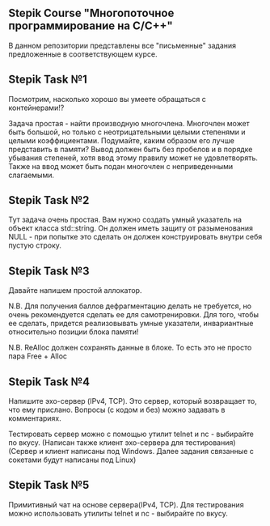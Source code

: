 ## Stepik Course "Многопоточное программирование на С/С++"
В данном репозитории представлены все "письменные" задания предложенные в соответствующем курсе.

## Stepik Task №1
Посмотрим, насколько хорошо вы умеете обращаться с контейнерами!?

Задача простая - найти производную многочлена. Многочлен может быть большой, но только с неотрицательными целыми степенями и целыми коэффициентами. Подумайте, каким образом его лучше представить в памяти? Вывод должен быть без пробелов и в порядке убывания степеней, хотя ввод этому правилу может не удовлетворять. Также на ввод может быть подан многочлен с неприведенными слагаемыми.

## Stepik Task №2
Тут задача очень простая. Вам нужно создать умный указатель на объект класса std::string. Он должен иметь защиту от разыменования NULL - при попытке это сделать он должен конструировать внутри себя пустую строку.

## Stepik Task №3
Давайте напишем простой аллокатор.

N.B. Для получения баллов дефрагментацию делать не требуется, но очень рекомендуется сделать ее для самотренировки. Для того, чтобы ее сделать, придется реализовывать умные указатели, инвариантные относительно позиции блока памяти!

N.B. ReAlloc должен сохранять данные в блоке. То есть это не просто пара Free + Alloc

## Stepik Task №4
Напишите эхо-сервер (IPv4, TCP). Это сервер, который возвращает то, что ему прислано. Вопросы (с кодом и без) можно задавать в комментариях.

Тестировать сервер можно с помощью утилит telnet и nc - выбирайте по вкусу.
(Написан также клиент эхо-сервера для тестирования)
(Сервер и клиент написаны под Windows. Далее задания связанные с сокетами будут написаны под Linux)

## Stepik Task №5
Примитивный чат на основе сервера(IPv4, TCP). Для тестирования можно использовать утилиты telnet и nc - выбирайте по вкусу.

